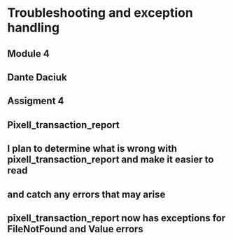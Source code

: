 # Troubleshooting and exception handling
## Module 4
## Dante Daciuk
## Assigment 4
## Pixell_transaction_report
## I plan to determine what is wrong with pixell_transaction_report and make it easier to read
## and catch any errors that may arise
## pixell_transaction_report now has exceptions for FileNotFound and Value errors